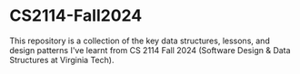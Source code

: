 # CS2114-Fall2024
This repository is a collection of the key data structures, lessons, and design patterns I've learnt from CS 2114 Fall 2024 (Software Design &amp; Data Structures at Virginia Tech). 

